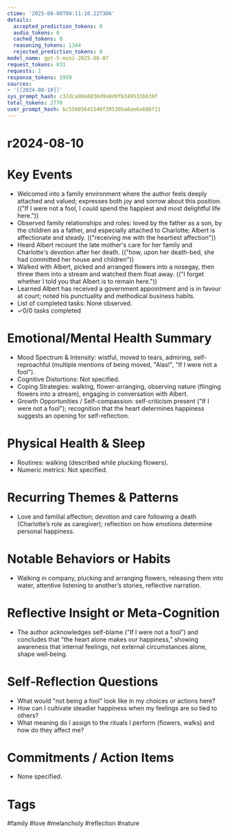 ```yaml
---
ctime: '2025-08-08T09:11:10.227306'
details:
  accepted_prediction_tokens: 0
  audio_tokens: 0
  cached_tokens: 0
  reasoning_tokens: 1344
  rejected_prediction_tokens: 0
model_name: gpt-5-mini-2025-08-07
request_tokens: 831
requests: 1
response_tokens: 1939
sources:
- '[[2024-08-10]]'
sys_prompt_hash: c37dca99a8836d9a8d9fb349533b638f
total_tokens: 2770
user_prompt_hash: bc55803641540f395305a6ae6a686f11
---
```

# r2024-08-10

# Key Events
- Welcomed into a family environment where the author feels deeply attached and valued; expresses both joy and sorrow about this position. (("If I were not a fool, I could spend the happiest and most delightful life here."))  
- Observed family relationships and roles: loved by the father as a son, by the children as a father, and especially attached to Charlotte; Albert is affectionate and steady. (("receiving me with the heartiest affection"))  
- Heard Albert recount the late mother's care for her family and Charlotte's devotion after her death. (("how, upon her death-bed, she had committed her house and children"))  
- Walked with Albert, picked and arranged flowers into a nosegay, then threw them into a stream and watched them float away. (("I forget whether I told you that Albert is to remain here."))  
- Learned Albert has received a government appointment and is in favour at court; noted his punctuality and methodical business habits.  
- List of completed tasks: None observed.  
- ✓0/0 tasks completed

# Emotional/Mental Health Summary
- Mood Spectrum & Intensity: wistful, moved to tears, admiring, self-reproachful (multiple mentions of being moved, "Alas!", "If I were not a fool").  
- Cognitive Distortions: Not specified.  
- Coping Strategies: walking, flower-arranging, observing nature (flinging flowers into a stream), engaging in conversation with Albert.  
- Growth Opportunities / Self-compassion: self-criticism present ("If I were not a fool"); recognition that the heart determines happiness suggests an opening for self-reflection.

# Physical Health & Sleep
- Routines: walking (described while plucking flowers).  
- Numeric metrics: Not specified.

# Recurring Themes & Patterns
- Love and familial affection; devotion and care following a death (Charlotte’s role as caregiver); reflection on how emotions determine personal happiness.

# Notable Behaviors or Habits
- Walking in company, plucking and arranging flowers, releasing them into water, attentive listening to another’s stories, reflective narration.

# Reflective Insight or Meta‑Cognition
- The author acknowledges self-blame ("If I were not a fool") and concludes that "the heart alone makes our happiness," showing awareness that internal feelings, not external circumstances alone, shape well‑being.

# Self‑Reflection Questions
- What would "not being a fool" look like in my choices or actions here?  
- How can I cultivate steadier happiness when my feelings are so tied to others?  
- What meaning do I assign to the rituals I perform (flowers, walks) and how do they affect me?

# Commitments / Action Items
- None specified.

# Tags
#family #love #melancholy #reflection #nature